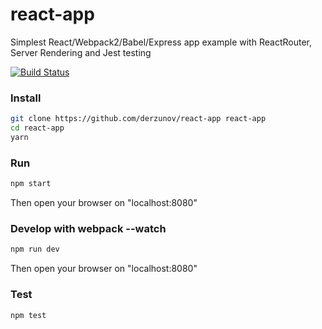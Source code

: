 # react-app
Simplest React/Webpack2/Babel/Express app example with ReactRouter, Server Rendering and Jest testing

[![Build Status](https://travis-ci.org/derzunov/react-app.svg?branch=master)](https://travis-ci.org/derzunov/react-app)

### Install
```bash
git clone https://github.com/derzunov/react-app react-app
cd react-app
yarn
```
### Run

```bash
npm start
```
Then open your browser on "localhost:8080"

### Develop with webpack --watch

```bash
npm run dev
```
Then open your browser on "localhost:8080"

### Test

```bash
npm test
```
